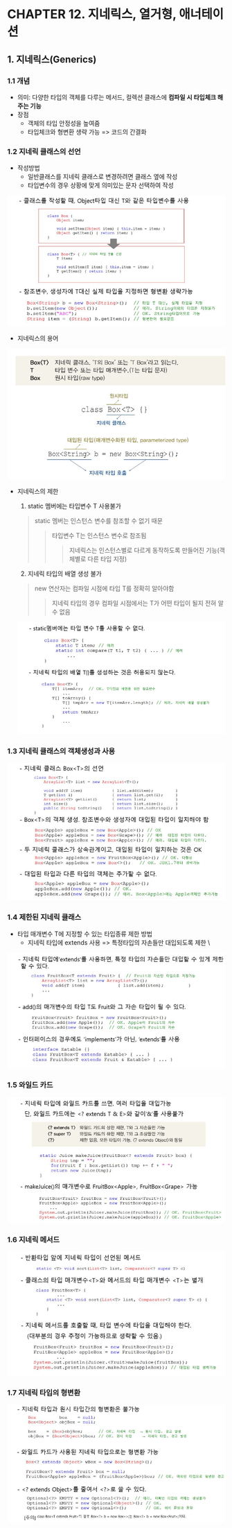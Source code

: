 # CHAPTER 12. 지네릭스, 열거형, 애너테이션

## 1. 지네릭스(Generics)    
### 1.1 개념

* 의미: 다양한 타입의 객체를 다루는 메서드, 컬렉션 클래스에 **컴파일 시 타입체크 해주는 기능** 
* 장점
  - 객체의 타입 안정성을 높여줌
  - 타입체크와 형변환 생략 가능 => 코드의 간결화

### 1.2 지네릭 클래스의 선언
* 작성방법
  - 일반클래스를 지네릭 클래스로 변경하려면 클래스 옆에 <T> 작성
  - 타입변수의 경우 상황에 맞게 의미있는 문자 선택하여 작성
   
![선언](https://github.com/doxxx93/javastudy/blob/main/Ch12/Mina%20Park/summary/capture/ch12_1.2_%EC%84%A0%EC%96%B8.JPG)

* 지네릭스의 용어

![용어](https://github.com/doxxx93/javastudy/blob/main/Ch12/Mina%20Park/summary/capture/ch12_1.2_%EC%9A%A9%EC%96%B4.JPG)

* 지네릭스의 제한
  1. static 멤버에는 타입변수 T 사용불가 
   > static 멤버는 인스턴스 변수를 참조할 수 없기 때문
   >> 타입변수 T는 인스턴스 변수로 참조됨 
   >>> 지네릭스는 인스턴스별로 다르게 동작하도록 만들어진 기능(객체별로 다른 타입 지정)
  2. 지네릭 타입의 배열 생성 불가
   > new 연산자는 컴파일 시점에 타입 T를 정확히 알아야함
   >> 지네릭 타입의 경우 컴파일 시점에서는 T가 어떤 타입이 될지 전혀 알 수 없음

   ![제한](https://github.com/doxxx93/javastudy/blob/main/Ch12/Mina%20Park/summary/capture/ch12_1.2_%EC%A0%9C%ED%95%9C.JPG)


### 1.3 지네릭 클래스의 객체생성과 사용 

  ![객체생성과사용](https://github.com/doxxx93/javastudy/blob/main/Ch12/Mina%20Park/summary/capture/ch12_1.3_%EA%B0%9D%EC%B2%B4%EC%83%9D%EC%83%9D%EA%B3%BC%EC%82%AC%EC%9A%A9.JPG)

### 1.4 제한된 지네릭 클래스 

* 타입 매개변수 T에 지정할 수 있는 타입종류 제한 방법
  - 지네릭 타입에 extends 사용 => 특정타입의 자손들만 대입되도록 제한 \
  
 ![extends](https://github.com/doxxx93/javastudy/blob/main/Ch12/Mina%20Park/summary/capture/ch12_1.4_extends.JPG)

 ### 1.5 와일드 카드

![와일드 카드](https://github.com/doxxx93/javastudy/blob/main/Ch12/Mina%20Park/summary/capture/ch12_1.5_%EC%99%80%EC%9D%BC%EB%93%9C%20%EC%B9%B4%EB%93%9C.JPG)

 ### 1.6 지네릭 메서드

 ![지네릭 메서드](https://github.com/doxxx93/javastudy/blob/main/Ch12/Mina%20Park/summary/capture/ch12_1.6_%EC%A7%80%EB%84%A4%EB%A6%AD%EB%A9%94%EC%84%9C%EB%93%9C.JPG)

 ### 1.7 지네릭 타입의 형변환

 ![형변환](https://github.com/doxxx93/javastudy/blob/main/Ch12/Mina%20Park/summary/capture/ch12_1.7_%ED%98%95%EB%B3%80%ED%99%98.JPG) 